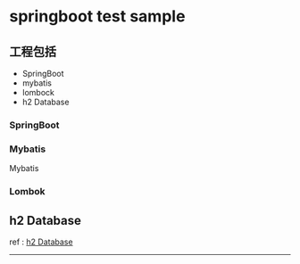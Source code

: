 # springboot test sample

## 工程包括
- SpringBoot
- mybatis
- lombock
- h2 Database

### SpringBoot



### Mybatis
Mybatis

### Lombok

## h2 Database
ref : [h2 Database](https://www.h2database.com/)

---


